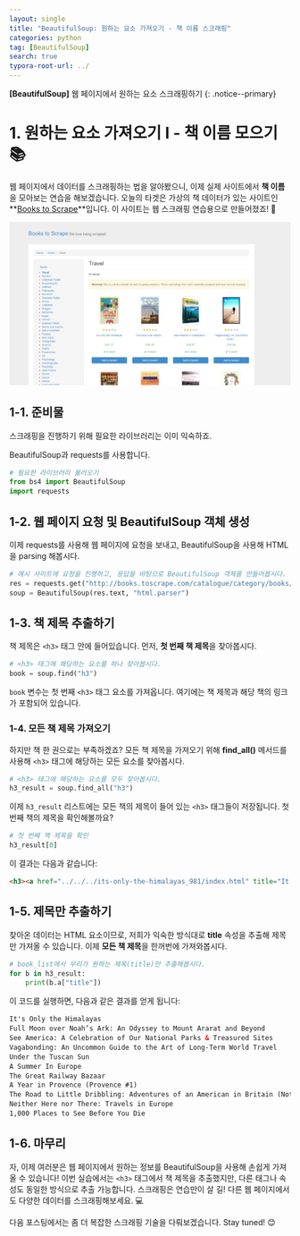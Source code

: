 ```yaml
---
layout: single
title: "BeautifulSoup: 원하는 요소 가져오기 - 책 이름 스크래핑"
categories: python
tag: [BeautifulSoup]
search: true
typora-root-url: ../
---
```


**[BeautifulSoup]** 웹 페이지에서 원하는 요소 스크래핑하기
{: .notice--primary}

# 1. 원하는 요소 가져오기 I - 책 이름 모으기 📚

웹 페이지에서 데이터를 스크래핑하는 법을 알아봤으니, 이제 실제 사이트에서 **책 이름**을 모아보는 연습을 해보겠습니다. 오늘의 타겟은 가상의 책 데이터가 있는 사이트인 **[Books to Scrape](http://books.toscrape.com/catalogue/category/books/travel_2/index.html)**입니다. 이 사이트는 웹 스크래핑 연습용으로 만들어졌죠! 🙌

![image-20241006212147982](/images/2024-10-06-crawling1/image-20241006212147982.png)

## 1-1. 준비물

스크래핑을 진행하기 위해 필요한 라이브러리는 이미 익숙하죠. 

BeautifulSoup과 requests를 사용합니다.



```python
# 필요한 라이브러리 불러오기
from bs4 import BeautifulSoup
import requests
```

## 1-2. 웹 페이지 요청 및 BeautifulSoup 객체 생성

이제 requests를 사용해 웹 페이지에 요청을 보내고, BeautifulSoup을 사용해 HTML을 parsing 해봅시다.

```python
# 예시 사이트에 요청을 진행하고, 응답을 바탕으로 BeautifulSoup 객체를 만들어봅시다.
res = requests.get("http://books.toscrape.com/catalogue/category/books/travel_2/index.html")
soup = BeautifulSoup(res.text, "html.parser")
```

## 1-3. 책 제목 추출하기

책 제목은 `<h3>` 태그 안에 들어있습니다. 먼저, **첫 번째 책 제목**을 찾아봅시다.

```python
# <h3> 태그에 해당하는 요소를 하나 찾아봅시다.
book = soup.find("h3")
```

`book` 변수는 첫 번째 `<h3>` 태그 요소를 가져옵니다. 여기에는 책 제목과 해당 책의 링크가 포함되어 있습니다.

### 1-4. 모든 책 제목 가져오기

하지만 책 한 권으로는 부족하겠죠? 모든 책 제목을 가져오기 위해 **find_all()**  메서드를 사용해 `<h3>` 태그에 해당하는 모든 요소를 찾아봅시다.

```python
# <h3> 태그에 해당하는 요소를 모두 찾아봅시다.
h3_result = soup.find_all("h3")
```

이제 `h3_result` 리스트에는 모든 책의 제목이 들어 있는 `<h3>` 태그들이 저장됩니다. 첫 번째 책의 제목을 확인해볼까요?

```python
# 첫 번째 책 제목을 확인
h3_result[0]
```

이 결과는 다음과 같습니다:

```html
<h3><a href="../../../its-only-the-himalayas_981/index.html" title="It's Only the Himalayas">It's Only the Himalayas</a></h3>
```

## 1-5. 제목만 추출하기

찾아온 데이터는 HTML 요소이므로, 저희가 익숙한 방식대로 **title** 속성을 추출해 제목만 가져올 수 있습니다. 이제 **모든 책 제목**을 한꺼번에 가져와봅시다.

```python
# book_list에서 우리가 원하는 제목(title)만 추출해봅시다.
for b in h3_result:
    print(b.a["title"])
```

이 코드를 실행하면, 다음과 같은 결과를 얻게 됩니다:

```html
It's Only the Himalayas
Full Moon over Noah’s Ark: An Odyssey to Mount Ararat and Beyond
See America: A Celebration of Our National Parks & Treasured Sites
Vagabonding: An Uncommon Guide to the Art of Long-Term World Travel
Under the Tuscan Sun
A Summer In Europe
The Great Railway Bazaar
A Year in Provence (Provence #1)
The Road to Little Dribbling: Adventures of an American in Britain (Notes From a Small Island #2)
Neither Here nor There: Travels in Europe
1,000 Places to See Before You Die
```

## 1-6. 마무리

자, 이제 여러분은 웹 페이지에서 원하는 정보를 BeautifulSoup을 사용해 손쉽게 가져올 수 있습니다! 이번 실습에서는 `<h3>` 태그에서 책 제목을 추출했지만, 다른 태그나 속성도 동일한 방식으로 추출 가능합니다. 스크래핑은 연습만이 살 길! 다른 웹 페이지에서도 다양한 데이터를 스크래핑해보세요. 💻

다음 포스팅에서는 좀 더 복잡한 스크래핑 기술을 다뤄보겠습니다. Stay tuned! 😊